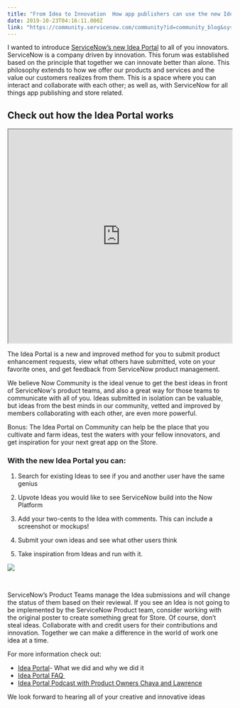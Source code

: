 ```yaml
---
title: "From Idea to Innovation  How app publishers can use the new Idea Portal"
date: 2019-10-23T04:16:11.000Z
link: "https://community.servicenow.com/community?id=community_blog&sys_id=fb78fad7db6044d06064eeb5ca961996"
---
```

<p>I wanted to introduce <a href="https://community.servicenow.com/community?id&#61;ideas_list&amp;sysparm_module_id&#61;enhancement_requests" rel="nofollow">ServiceNow’s new Idea Portal</a> to all of you innovators. ServiceNow is a company driven by innovation. This forum was established based on the principle that together we can innovate better than alone. This philosophy extends to how we offer our products and services and the value our customers realizes from them. This is a space where you can interact and collaborate with each other; as well as, with ServiceNow for all things app publishing and store related.</p>
<h2>Check out how the Idea Portal works</h2>
<p><iframe id="video_tinymce" style="width: 100%; height: 480px;" src="https://www.youtube.com/embed/GaTvqh_-VVQ"></iframe></p>
<p>The Idea Portal is a new and improved method for you to submit product enhancement requests, view what others have submitted, vote on your favorite ones, and get feedback from ServiceNow product management.</p>
<p>We believe Now Community is the ideal venue to get the best ideas in front of ServiceNow&#39;s product teams, and also a great way for those teams to communicate with all of you. Ideas submitted in isolation can be valuable, but ideas from the best minds in our community, vetted and improved by members collaborating with each other, are even more powerful.</p>
<p>Bonus: The Idea Portal on Community can help be the place that you cultivate and farm ideas, test the waters with your fellow innovators, and get inspiration for your next great app on the Store.  </p>
<h3>With the new Idea Portal you can:</h3>
<ol><li>
<p>Search for existing Ideas to see if you and another user have the same genius</p>
</li><li>
<p>Upvote Ideas you would like to see ServiceNow build into the Now Platform</p>
</li><li>
<p>Add your two-cents to the Idea with comments. This can include a screenshot or mockups!</p>
</li><li>
<p>Submit your own ideas and see what other users think</p>
</li><li>
<p>Take inspiration from Ideas and run with it.</p>
</li></ol>
<p><img style="max-width: 100%; max-height: 480px;" src="https://community.servicenow.com/7468fe97db6044d06064eeb5ca961907.iix" /></p>
<p> </p>
<p>ServiceNow’s Product Teams manage the Idea submissions and will change the status of them based on their reviewal. If you see an Idea is not going to be implemented by the ServiceNow Product team, consider working with the original poster to create something great for Store. Of course, don’t steal ideas. Collaborate with and credit users for their contributions and innovation. Together we can make a difference in the world of work one idea at a time.</p>
<p>For more information check out:</p>
<ul><li><a href="https://community.servicenow.com/community?id&#61;community_blog&amp;sys_id&#61;f4735f19db684cd45ed4a851ca961942" rel="nofollow">Idea Portal</a>- What we did and why we did it </li><li><a href="https://community.servicenow.com/community?id&#61;community_static&amp;content_id&#61;91acf933db9ff740d82ffb24399619f5" rel="nofollow">Idea Portal FAQ </a></li><li><a href="http://bit.ly/SNtechbytesIdeaPortal" target="_blank" rel="noopener noreferrer nofollow">Idea Portal Podcast with Product Owners Chaya and Lawrence</a></li></ul>
<p>We look forward to hearing all of your creative and innovative ideas</p>